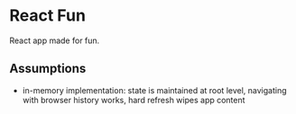 # React Fun

React app made for fun.

## Assumptions

- in-memory implementation: state is maintained at root level, navigating with browser history works, hard refresh wipes app content
